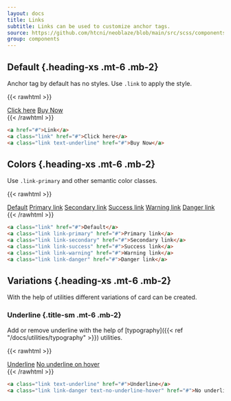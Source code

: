 ```yaml
---
layout: docs
title: Links
subtitle: Links can be used to customize anchor tags.
source: https://github.com/htcni/neoblaze/blob/main/src/scss/components/_link.scss
group: components
---
```


## Default {.heading-xs .mt-6 .mb-2}

Anchor tag by default has no styles. Use `.link` to apply the style.

{{< rawhtml >}}
  <div class="d-flex flex-column flex-justify-center gap-4">
		<a class="link" href="#">Click here</a>
		<a class="link text-underline" href="#">Buy Now</a>
  </div>
{{< /rawhtml >}}

``` html
<a href="#">Link</a>
<a class="link" href="#">Click here</a>
<a class="link text-underline" href="#">Buy Now</a>

``` 

## Colors {.heading-xs .mt-6 .mb-2}
Use `.link-primary` and other semantic color classes.

{{< rawhtml >}}
  <div class="d-flex flex-column flex-justify-center gap-4">
		<a class="link" href="#">Default</a>
		<a class="link link-primary" href="#">Primary link</a>
		<a class="link link-secondary" href="#">Secondary link</a>
		<a class="link link-success" href="#">Success link</a>
		<a class="link link-warning" href="#">Warning link</a>
		<a class="link link-danger" href="#">Danger link</a>
  </div>
{{< /rawhtml >}}

``` html
<a class="link" href="#">Default</a>
<a class="link link-primary" href="#">Primary link</a>
<a class="link link-secondary" href="#">Secondary link</a>
<a class="link link-success" href="#">Success link</a>
<a class="link link-warning" href="#">Warning link</a>
<a class="link link-danger" href="#">Danger link</a>
``` 

## Variations {.heading-xs .mt-6 .mb-2}

With the help of utilities different variations of card can be created.

### Underline {.title-sm .mt-6 .mb-2}

Add or remove underline with the help of [typography]({{< ref "/docs/utilities/typography" >}}) utilities.

{{< rawhtml >}}
  <div class="d-flex flex-column flex-justify-center gap-4">
		<a class="link text-underline" href="#">Underline</a>
		<a class="link link-danger text-no-underline-hover" href="#">No underline on hover</a>
  </div>
{{< /rawhtml >}}

``` html
<a class="link text-underline" href="#">Underline</a>
<a class="link link-danger text-no-underline-hover" href="#">No underline on hover</a>
``` 
